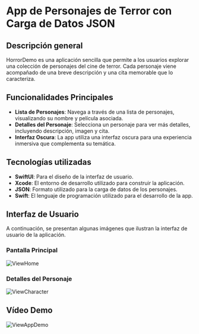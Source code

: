 # App de Personajes de Terror con Carga de Datos JSON
## Descripción general
HorrorDemo es una aplicación sencilla que permite a los usuarios explorar una colección de personajes del cine de terror. Cada personaje viene acompañado de una breve descripción y una cita memorable que lo caracteriza.

## Funcionalidades Principales
- **Lista de Personajes**: Navega a través de una lista de personajes, visualizando su nombre y película asociada.
- **Detalles del Personaje**: Selecciona un personaje para ver más detalles, incluyendo descripción, imagen y cita.
- **Interfaz Oscura**: La app utiliza una interfaz oscura para una experiencia inmersiva que complementa su temática.

## Tecnologías utilizadas
- **SwiftUI**: Para el diseño de la interfaz de usuario.
- **Xcode**: El entorno de desarrollo utilizado para construir la aplicación.
- **JSON**: Formato utilizado para la carga de datos de los personajes.
- **Swift**: El lenguaje de programación utilizado para el desarrollo de la app.

## Interfaz de Usuario
A continuación, se presentan algunas imágenes que ilustran la interfaz de usuario de la aplicación.

### Pantalla Principal
![ViewHome](https://github.com/user-attachments/assets/fa2a68ed-04c4-4fc2-8c02-69d0ce421cb8)

### Detalles del Personaje
![ViewCharacter](https://github.com/user-attachments/assets/d062bc53-0785-4548-ae6e-93eadb09dd2f)

## Vídeo Demo
![ViewAppDemo](https://github.com/user-attachments/assets/074671ea-2d6d-49a9-ab04-ec4f1913cb9a)
